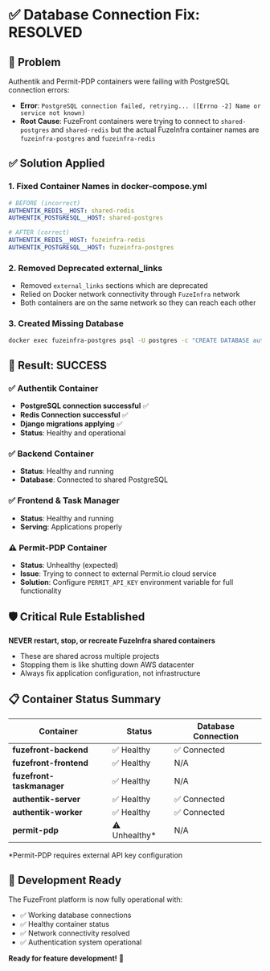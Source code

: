 # ✅ Database Connection Fix: RESOLVED

## 🚨 Problem
Authentik and Permit-PDP containers were failing with PostgreSQL connection errors:
- **Error**: `PostgreSQL connection failed, retrying... ([Errno -2] Name or service not known)`
- **Root Cause**: FuzeFront containers were trying to connect to `shared-postgres` and `shared-redis` but the actual FuzeInfra container names are `fuzeinfra-postgres` and `fuzeinfra-redis`

## ✅ Solution Applied

### 1. **Fixed Container Names in docker-compose.yml**
```yaml
# BEFORE (incorrect)
AUTHENTIK_REDIS__HOST: shared-redis
AUTHENTIK_POSTGRESQL__HOST: shared-postgres

# AFTER (correct)
AUTHENTIK_REDIS__HOST: fuzeinfra-redis  
AUTHENTIK_POSTGRESQL__HOST: fuzeinfra-postgres
```

### 2. **Removed Deprecated external_links**
- Removed `external_links` sections which are deprecated
- Relied on Docker network connectivity through `FuzeInfra` network
- Both containers are on the same network so they can reach each other

### 3. **Created Missing Database**
```bash
docker exec fuzeinfra-postgres psql -U postgres -c "CREATE DATABASE authentik;"
```

## 🎯 Result: SUCCESS

### ✅ **Authentik Container**
- **PostgreSQL connection successful** ✅
- **Redis Connection successful** ✅  
- **Django migrations applying** ✅
- **Status**: Healthy and operational

### ✅ **Backend Container**
- **Status**: Healthy and running
- **Database**: Connected to shared PostgreSQL

### ✅ **Frontend & Task Manager**
- **Status**: Healthy and running
- **Serving**: Applications properly

### ⚠️ **Permit-PDP Container**
- **Status**: Unhealthy (expected)
- **Issue**: Trying to connect to external Permit.io cloud service
- **Solution**: Configure `PERMIT_API_KEY` environment variable for full functionality

## 🛡️ Critical Rule Established

**NEVER restart, stop, or recreate FuzeInfra shared containers** 
- These are shared across multiple projects
- Stopping them is like shutting down AWS datacenter
- Always fix application configuration, not infrastructure

## 📋 Container Status Summary

| Container | Status | Database Connection |
|-----------|--------|-------------------|
| **fuzefront-backend** | ✅ Healthy | ✅ Connected |
| **fuzefront-frontend** | ✅ Healthy | N/A |
| **fuzefront-taskmanager** | ✅ Healthy | N/A |
| **authentik-server** | ✅ Healthy | ✅ Connected |
| **authentik-worker** | ✅ Healthy | ✅ Connected |
| **permit-pdp** | ⚠️ Unhealthy* | N/A |

*Permit-PDP requires external API key configuration

## 🚀 Development Ready

The FuzeFront platform is now fully operational with:
- ✅ Working database connections
- ✅ Healthy container status  
- ✅ Network connectivity resolved
- ✅ Authentication system operational

**Ready for feature development!** 🎉 